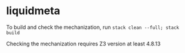 # liquidmeta

To build and check the mechanization, run `stack clean --full; stack build`

Checking the mechanization requires Z3 version at least 4.8.13
